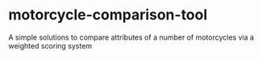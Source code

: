 # motorcycle-comparison-tool
A simple solutions to compare attributes of a number of motorcycles via a weighted scoring system 

